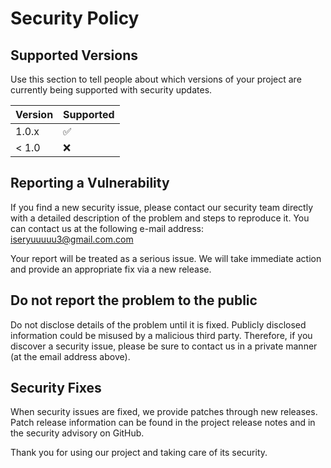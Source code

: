 # Security Policy

## Supported Versions

Use this section to tell people about which versions of your project are
currently being supported with security updates.

| Version | Supported          |
| ------- | ------------------ |
| 1.0.x   | :white_check_mark: |
| < 1.0   | :x:                |

## Reporting a Vulnerability

If you find a new security issue, please contact our security team directly with a detailed description of the problem and steps to reproduce it. You can contact us at the following e-mail address: iseryuuuuu3@gmail.com.com

Your report will be treated as a serious issue. We will take immediate action and provide an appropriate fix via a new release.

## Do not report the problem to the public

Do not disclose details of the problem until it is fixed. Publicly disclosed information could be misused by a malicious third party. Therefore, if you discover a security issue, please be sure to contact us in a private manner (at the email address above).


## Security Fixes

When security issues are fixed, we provide patches through new releases. Patch release information can be found in the project release notes and in the security advisory on GitHub.

Thank you for using our project and taking care of its security.
